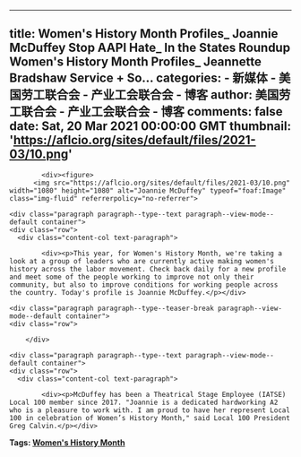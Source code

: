
---
title: Women's History Month Profiles_ Joannie McDuffey
Stop AAPI Hate_ In the States Roundup
Women's History Month Profiles_ Jeannette Bradshaw
Service + So...
categories: 
    - 新媒体
    - 美国劳工联合会 - 产业工会联合会 - 博客
author: 美国劳工联合会 - 产业工会联合会 - 博客
comments: false
date: Sat, 20 Mar 2021 00:00:00 GMT
thumbnail: 'https://aflcio.org/sites/default/files/2021-03/10.png'
---

<div>   
<div class="paragraph paragraph--type--media paragraph--view-mode--default container">
    <div class="row">
      <div class="content-col media-paragraph">
    
            <div><figure>
          <img src="https://aflcio.org/sites/default/files/2021-03/10.png" width="1080" height="1080" alt="Joannie McDuffey" typeof="foaf:Image" class="img-fluid" referrerpolicy="no-referrer">



  </figure>

</div>
      
  </div>
    </div>
  </div>

    <div class="paragraph paragraph--type--text paragraph--view-mode--default container">
    <div class="row">
      <div class="content-col text-paragraph">
    
            <div><p>This year, for Women's History Month, we're taking a look at a group of leaders who are currently active making women's history across the labor movement. Check back daily for a new profile and meet some of the people working to improve not only their community, but also to improve conditions for working people across the country. Today's profile is Joannie McDuffey.</p></div>
      
  </div>
    </div>
  </div>

    <div class="paragraph paragraph--type--teaser-break paragraph--view-mode--default container">
    <div class="row">
          
        </div>
  </div>

    <div class="paragraph paragraph--type--text paragraph--view-mode--default container">
    <div class="row">
      <div class="content-col text-paragraph">
    
            <div><p>McDuffey has been a Theatrical Stage Employee (IATSE) Local 100 member since 2017. "Joannie is a dedicated hardworking A2 who is a pleasure to work with. I am proud to have her represent Local 100 in celebration of Women’s History Month," said Local 100 President Greg Calvin.</p></div>
      
  </div>
    </div>
  </div>

<footer class="article-footer container">
  <div class="row">
    <div class="col-12">
      <p>
        <strong>
          Tags:
                      <span><a href="https://aflcio.org/tags/womens-history-month" property="schema:about" hreflang="en">Women's History Month</a></span>                  </strong>
      </p>
    </div>
  </div>
</footer>

    
</div>
            